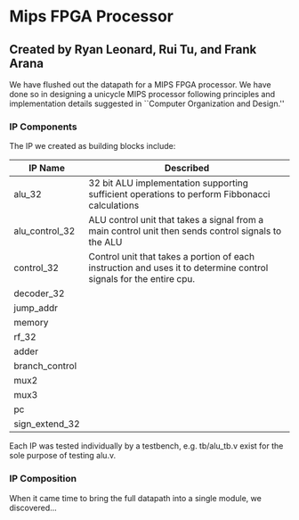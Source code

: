 # Mips FPGA Processor
## Created by Ryan Leonard, Rui Tu, and Frank Arana

We have flushed out the datapath for a MIPS FPGA processor. We have done so in designing a unicycle MIPS processor following principles and implementation details suggested in ``Computer Organization and Design.''

### IP Components

The IP we created as building blocks include:

|IP Name        | Described |
|---------------|-----------|
|alu_32         | 32 bit ALU implementation supporting sufficient operations to perform Fibbonacci calculations |
|alu_control_32 | ALU control unit that takes a signal from a main control unit then sends control signals to the ALU |
|control_32     | Control unit that takes a portion of each instruction and uses it to determine control signals for the entire cpu.
|decoder_32     |
|jump_addr      |
|memory	        |
|rf_32	        |
|adder          |
|branch_control |
|mux2           |
|mux3	          |
|pc	            |
|sign_extend_32	|

Each IP was tested individually by a testbench, e.g. tb/alu_tb.v exist for the sole purpose of testing alu.v.

### IP Composition

When it came time to bring the full datapath into a single module, we discovered...

